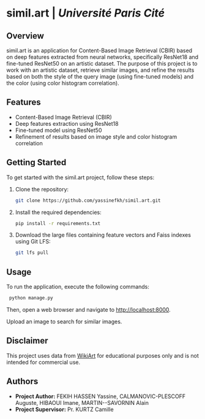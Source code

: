 # simil.art | _Université Paris Cité_

## Overview

simil.art is an application for Content-Based Image Retrieval (CBIR) based on deep features extracted from neural networks, specifically ResNet18 and fine-tuned ResNet50 on an artistic dataset. The purpose of this project is to work with an artistic dataset, retrieve similar images, and refine the results based on both the style of the query image (using fine-tuned models) and the color (using color histogram correlation).

## Features

- Content-Based Image Retrieval (CBIR)
- Deep features extraction using ResNet18
- Fine-tuned model using ResNet50
- Refinement of results based on image style and color histogram correlation

## Getting Started

To get started with the simil.art project, follow these steps:

1. Clone the repository:

   ```bash
   git clone https://github.com/yassinefkh/simil.art.git
   ```

1. Install the required dependencies:

   ```bash
   pip install -r requirements.txt
   ```

1. Download the large files containing feature vectors and Faiss indexes using Git LFS:

   ```bash
   git lfs pull
   ```

## Usage

To run the application, execute the following commands:

```bash
 python manage.py
```

Then, open a web browser and navigate to [http://localhost:8000](http://localhost:8000).

Upload an image to search for similar images.

## Disclaimer

This project uses data from [WikiArt](https://www.wikiart.org/) for educational purposes only and is not intended for commercial use.

## Authors

- **Project Author:** FEKIH HASSEN Yassine, CALMANOVIC-PLESCOFF Auguste, HIBAOUI Imane, MARTIN--SAVORNIN Alain
- **Project Supervisor:** Pr. KURTZ Camille
